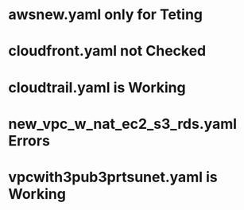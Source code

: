 # awsnew.yaml only for Teting
# cloudfront.yaml not Checked
# cloudtrail.yaml is Working
# new_vpc_w_nat_ec2_s3_rds.yaml Errors
# vpcwith3pub3prtsunet.yaml is Working
